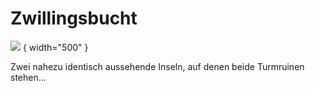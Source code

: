 # Zwillingsbucht

![](zwillingsbucht_west.jpg) { width="500" }

Zwei nahezu identisch aussehende Inseln, auf denen beide Turmruinen stehen...